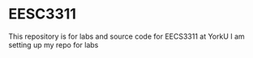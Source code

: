 # EESC3311
This repository is for labs and source code for EECS3311 at YorkU
I am setting up my repo for labs
